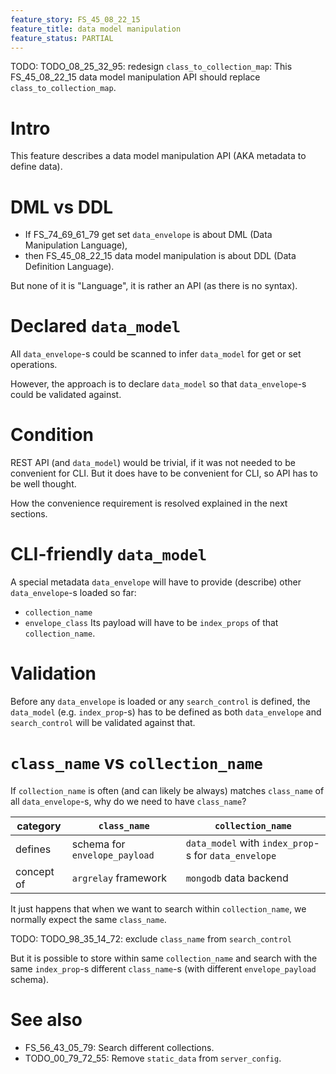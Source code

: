 ```yaml
---
feature_story: FS_45_08_22_15
feature_title: data model manipulation
feature_status: PARTIAL
---
```


TODO: TODO_08_25_32_95: redesign `class_to_collection_map`:
      This FS_45_08_22_15 data model manipulation API should replace `class_to_collection_map`.

# Intro

This feature describes a data model manipulation API (AKA metadata to define data).

# DML vs DDL

*   If FS_74_69_61_79 get set `data_envelope` is about DML (Data Manipulation Language),
*   then FS_45_08_22_15 data model manipulation is about DDL (Data Definition Language).

But none of it is "Language", it is rather an API (as there is no syntax).

# Declared `data_model`

All `data_envelope`-s could be scanned to infer `data_model` for get or set operations.

However, the approach is to declare `data_model` so that `data_envelope`-s could be validated against.

# Condition

REST API (and `data_model`) would be trivial, if it was not needed to be convenient for CLI.
But it does have to be convenient for CLI, so API has to be well thought.

How the convenience requirement is resolved explained in the next sections.

# CLI-friendly `data_model`

A special metadata `data_envelope` will have to provide (describe) other `data_envelope`-s loaded so far:
*   `collection_name`
*   `envelope_class`
Its payload will have to be `index_props` of that `collection_name`.

# Validation

Before any `data_envelope` is loaded or any `search_control` is defined,
the `data_model` (e.g. `index_prop`-s) has to be defined as both `data_envelope` and `search_control`
will be validated against that.

# `class_name` vs `collection_name`

If `collection_name` is often (and can likely be always) matches `class_name` of all `data_envelope`-s,
why do we need to have `class_name`?

| category   | `class_name`                  | `collection_name`                                    |
|------------|-------------------------------|------------------------------------------------------|
| defines    | schema for `envelope_payload` | `data_model` with `index_prop`-s for `data_envelope` |
| concept of | `argrelay` framework          | `mongodb` data backend                               |

It just happens that when we want to search within `collection_name`, we normally expect the same `class_name`.

TODO: TODO_98_35_14_72: exclude `class_name` from `search_control`

But it is possible to store within same `collection_name` and search with the same `index_prop`-s
different `class_name`-s (with different `envelope_payload` schema).

# See also

*   FS_56_43_05_79: Search different collections.
*   TODO_00_79_72_55: Remove `static_data` from `server_config`.

